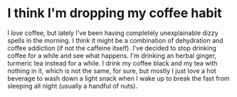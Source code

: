 # I think I'm dropping my coffee habit

I *love* coffee, but lately I've been having completely unexplainable dizzy spells in the morning. I think it might be a combination of dehydration and coffee addiction (if not the caffeine itself). I've decided to stop drinking coffee for a while and see what happens. I'm drinking an herbal ginger, turmeric tea instead for a while. I drink my coffee black and my tea with nothing in it, which is not the same, for sure, but mostly I just love a hot beverage to wash down a light snack when I wake up to break the fast from sleeping all night (usually a handful of nuts).
